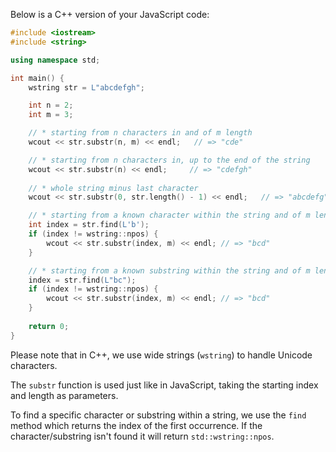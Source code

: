 Below is a C++ version of your JavaScript code:

```C++
#include <iostream>
#include <string>

using namespace std;

int main() {
    wstring str = L"abcdefgh";

    int n = 2;
    int m = 3;

    // * starting from n characters in and of m length
    wcout << str.substr(n, m) << endl;   // => "cde"

    // * starting from n characters in, up to the end of the string
    wcout << str.substr(n) << endl;     // => "cdefgh"
    
    // * whole string minus last character
    wcout << str.substr(0, str.length() - 1) << endl;   // => "abcdefg"

    // * starting from a known character within the string and of m length
    int index = str.find(L'b');
    if (index != wstring::npos) {
        wcout << str.substr(index, m) << endl; // => "bcd"
    }

    // * starting from a known substring within the string and of m length.
    index = str.find(L"bc");
    if (index != wstring::npos) {
        wcout << str.substr(index, m) << endl; // => "bcd"
    }
    
    return 0;
}
```

Please note that in C++, we use wide strings (`wstring`) to handle Unicode characters. 

The `substr` function is used just like in JavaScript, taking the starting index and length as parameters.

To find a specific character or substring within a string, we use the `find` method which returns the index of the first occurrence. If the character/substring isn't found it will return `std::wstring::npos`.
